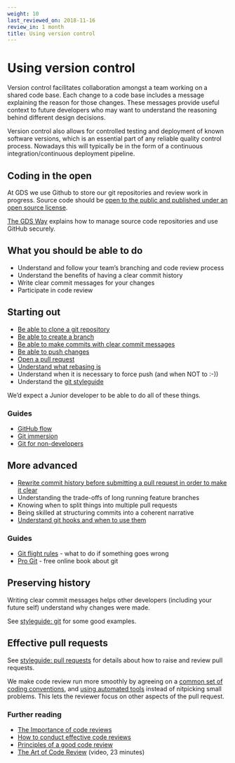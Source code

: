 ```yaml
---
weight: 10
last_reviewed_on: 2018-11-16
review_in: 1 month
title: Using version control
---
```


# Using version control

Version control facilitates collaboration amongst a team working on a shared code base. Each change to a code base includes a message explaining the reason for those changes. These messages provide useful context to future developers who may want to understand the reasoning behind different design decisions.

Version control also allows for controlled testing and deployment of known software versions, which is an essential part of any reliable quality control process. Nowadays this will typically be in the form of a continuous integration/continuous deployment pipeline.

## Coding in the open

At GDS we use Github to store our git repositories and review work in progress.
Source code should be [open to the public and published under an open source license](https://gds.blog.gov.uk/2017/09/04/the-benefits-of-coding-in-the-open/).

[The GDS Way](https://gds-tech-docs.cloudapps.digital/standards/source-code.html#source-code) explains how to manage source code repositories and use GitHub securely.

## What you should be able to do

- Understand and follow your team’s branching and code review process
- Understand the benefits of having a clear commit history
- Write clear commit messages for your changes
- Participate in code review

## Starting out

- [Be able to clone a git repository](https://services.github.com/on-demand/github-cli/clone-repo-cli)
- [Be able to create a branch](https://www.atlassian.com/git/tutorials/using-branches)
- [Be able to make commits with clear commit messages](https://www.atlassian.com/git/tutorials/saving-changes)
- [Be able to push changes](https://www.atlassian.com/git/tutorials/syncing/git-push)
- [Open a pull request](https://services.github.com/on-demand/github-cli/open-pull-request-github)
- [Understand what rebasing is](https://nathanleclaire.com/blog/2014/09/14/dont-be-scared-of-git-rebase/)
- Understand when it is necessary to force push (and when NOT to :-))
- Understand the [git styleguide](https://github.com/alphagov/styleguides/blob/master/git.md)

We’d expect a Junior developer to be able to do all of these things.

### Guides
- [GitHub flow](https://help.github.com/articles/github-flow/)
- [Git immersion](http://gitimmersion.com/index.html)
- [Git for non-developers](http://anitacheng.com/git-for-non-developers)

## More advanced
- [Rewrite commit history before submitting a pull request in order to make it clear](https://www.atlassian.com/git/tutorials/rewriting-history)
- Understanding the trade-offs of long running feature branches
- Knowing when to split things into multiple pull requests
- Being skilled at structuring commits into a coherent narrative
- [Understand git hooks and when to use them](https://www.atlassian.com/git/tutorials/git-hooks)

### Guides
- [Git flight rules](https://github.com/k88hudson/git-flight-rules) - what to do if something goes wrong
- [Pro Git](https://git-scm.com/book/en/v2) - free online book about git

## Preserving history
Writing clear commit messages helps other developers (including your future self) understand why changes were made.

See [styleguide: git](https://github.com/alphagov/styleguides/blob/master/git.md) for some good examples.

## Effective pull requests
See [styleguide: pull requests](https://github.com/alphagov/styleguides/blob/master/pull-requests.md) for details about how to raise and review pull requests.

We make code review run more smoothly by agreeing on a [common set of coding conventions](https://github.com/alphagov/styleguides), and [using automated tools](https://gdstechnology.blog.gov.uk/2016/09/30/easing-the-process-of-pull-request-reviews/) instead of nitpicking small problems. This lets the reviewer focus on other aspects of the pull request.

### Further reading
- [The Importance of code reviews](https://www.sitepoint.com/the-importance-of-code-reviews/)
- [How to conduct effective code reviews](https://blog.digitalocean.com/how-to-conduct-effective-code-reviews/)
- [Principles of a good code review](https://dev.to/codemouse92/10-principles-of-a-good-code-review-2eg)
- [The Art of Code Review](https://skillsmatter.com/skillscasts/8085-the-art-of-code-review) (video, 23 minutes)
